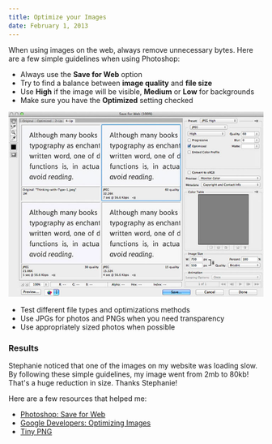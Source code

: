 ```yaml
---
title: Optimize your Images
date: February 1, 2013
---
```


When using images on the web, always remove unnecessary bytes. Here are a few simple guidelines when using Photoshop:

* Always use the **Save for Web** option
* Try to find a balance between **image quality** and **file size**
* Use **High** if the image will be visible, **Medium** or **Low** for backgrounds
* Make sure you have the **Optimized** setting checked

![Save for Web](/assets/images/blog/optimize/optimize.jpg)

* Test different file types and optimizations methods
* Use JPGs for photos and PNGs when you need transparency
* Use appropriately sized photos when possible

### Results

Stephanie noticed that one of the images on my website was loading slow. By
following these simple guidelines, my image went from 2mb to 80kb!
That's a huge reduction in size. Thanks Stephanie!

Here are a few resources that helped me:

* [Photoshop: Save for Web](http://help.adobe.com/en_US/creativesuite/cs/using/WS6E857477-27FE-4a88-B8A4-074DC3C65F68.html)
* [Google Developers: Optimizing Images](https://developers.google.com/speed/articles/optimizing-images)
* [Tiny PNG](https://tinypng.com/)
